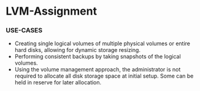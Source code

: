 # LVM-Assignment

### USE-CASES
- Creating single logical volumes of multiple physical volumes or entire hard disks, allowing for dynamic storage resizing.
- Performing consistent backups by taking snapshots of the logical volumes.
- Using the volume management approach, the administrator is not required to allocate all disk storage space at initial setup. Some can be held in reserve for later allocation.


```


```